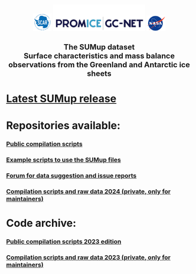 <p align="center">
<a href="https://www.scar.org/scar-news/antclimnow-news/antclimnow-grants-2021/"><img src="https://github.com/SUMup-database/.github/blob/main/profile/doc/misc/SCAR_logo_2018_white_background.png" alt="drawing" width="50"/></a>
<a href="https://www.promice.dk/"><img src="https://github.com/SUMup-database/.github/blob/main/profile/doc/misc/Promice_GC-Net_colour.jpg" alt="drawing" width=250"/></a>
<a href="https://ntrs.nasa.gov/citations/20180007574"><img src="https://github.com/SUMup-database/.github/blob/main/profile/doc/misc/nasa-logo-web-rgb.png" alt="drawing" width="50"/></a>
</p>


<h1 style="font-size:20px">
<p align="center">
<strong>
The SUMup dataset
<br />
Surface characteristics and mass balance observations from the Greenland and Antarctic ice sheets</p>
</strong>
</h1> 

# [Latest SUMup release](https://doi.org/10.18739/A2M61BR5M)

# Repositories available:
### [Public compilation scripts](https://github.com/SUMup-database/SUMup-2024-compilation-scripts)
### [Example scripts to use the SUMup files](https://github.com/SUMup-database/SUMup-example-scripts)
### [Forum for data suggestion and issue reports](https://github.com/SUMup-database/SUMup-data-suggestion/issues)
### [Compilation scripts and raw data 2024 (private, only for maintainers)](https://github.com/SUMup-database/SUMup-2024)

# Code archive:
### [Public compilation scripts 2023 edition](https://github.com/SUMup-database/SUMup-2023-compilation-scripts)
### [Compilation scripts and raw data 2023 (private, only for maintainers)](https://github.com/SUMup-database/SUMup-2023)



